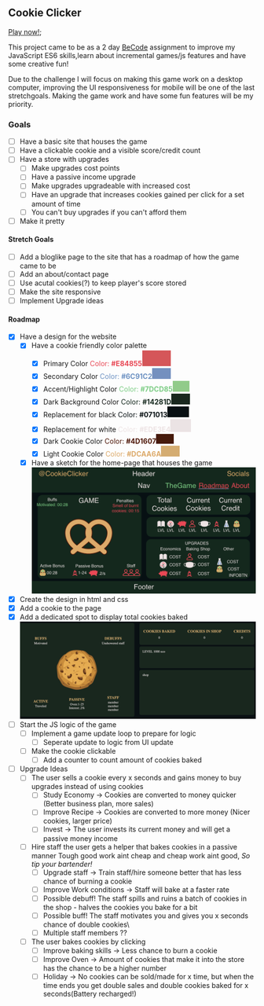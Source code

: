 ## Cookie Clicker ##
[Play now!](https://yasserb94.github.io/CookieClicker/);

This project came to be as a 2 day [BeCode](https://becode.org) assignment to improve my JavaScript ES6 skills,learn about incremental games/js features and have some creative fun!

Due to the challenge I will focus on making this game work on a desktop computer, improving the UI responsiveness for mobile will be one of the last stretchgoals.
Making the game work and have some fun features will be my priority.
### Goals ###
- [ ] Have a basic site that houses the game
- [ ] Have a clickable cookie and a visible score/credit count
- [ ] Have a store with upgrades
  - [ ] Make upgrades cost points
  - [ ] Have a passive income upgrade
  - [ ] Make upgrades upgradeable with increased cost
  - [ ] Have an upgrade that increases cookies gained per click for a set amount of time
  - [ ] You can't buy upgrades if you can't afford them
- [ ] Make it pretty
#### Stretch Goals ####
- [ ] Add a bloglike page to the site that has a roadmap of how the game came to be
- [ ] Add an about/contact page
- [ ] Use acutal cookies(?) to keep player's score stored
- [ ] Make the site responsive
- [ ] Implement Upgrade ideas
#### Roadmap ####
- [X] Have a design for the website
  - [X] Have a cookie friendly color palette
    - [X] Primary Color             <span style="color:#E84855">Color: **#E84855**![colorPalettePreview](assets/ReadMeImages/Colors/red.png)</span>
    - [X] Secondary Color           <span style="color:#6C91C2">Color: **#6C91C2**![colorPalettePreview](assets/ReadMeImages/Colors/blue.png)</span>
    - [X] Accent/Highlight Color    <span style="color:#7DCD85">Color: **#7DCD85**![colorPalettePreview](assets/ReadMeImages/Colors/greenLight.png)</span>
    - [X] Dark Background Color     <span style="color:#14281D">Color: **#14281D**![colorPalettePreview](assets/ReadMeImages/Colors/greenDark.png)</span>
    - [X] Replacement for black     <span style="color:#071013">Color: **#071013**![colorPalettePreview](assets/ReadMeImages/Colors/black.png)</span>
    - [X] Replacement for white     <span style="color:#EDE3E4">Color: **#EDE3E4**![colorPalettePreview](assets/ReadMeImages/Colors/white.png)</span>
    - [X] Dark Cookie Color         <span style="color:#4D1607">Color: **#4D1607**![colorPalettePreview](assets/ReadMeImages/Colors/brownDark.png)</span>
    - [X] Light Cookie Color        <span style="color:#DCAA6A">Color: **#DCAA6A**![colorPalettePreview](assets/ReadMeImages/Colors/brownLight.png)</span>
  - [X] Have a sketch for the home-page that houses the game
![homepage game sketch](assets/ReadMeImages/sketch-for-gamepage.webp)
- [X] Create the design in html and css
- [X] Add a cookie to the page
- [X] Add a dedicated spot to display total cookies baked
![State of gamesection when starting js logic](assets/ReadMeImages/UI-starting-logic.png)
- [ ] Start the JS logic of the game
  - [ ] Implement a game update loop to prepare for logic
    - [ ] Seperate update to logic from UI update
  - [ ] Make the cookie clickable
    - [ ] Add a counter to count amount of cookies baked

- [ ] Upgrade Ideas
  - [ ] The user sells a cookie every x seconds and gains money to buy upgrades instead of using cookies
    - [ ] Study Economy -> Cookies are converted to money quicker (Better business plan, more sales)
    - [ ] Improve Recipe -> Cookies are converted to more money (Nicer cookies, larger price)
    - [ ] Invest -> The user invests its current money and will get a passive money income
  - [ ] Hire staff the user gets a helper that bakes cookies in a passive manner Tough good work aint cheap and cheap work aint good, *So tip your bartender!*
    - [ ] Upgrade staff -> Train staff/hire someone better that has less chance of burning a cookie
    - [ ] Improve Work conditions -> Staff will bake at a faster rate
    - [ ] Possible debuff! The staff spills and ruins a batch of cookies in the shop - halves the cookies you bake for a bit
    - [ ] Possible buff! The staff motivates you and gives you x seconds chance of double cookies\
    - [ ] Multiple staff members ??
  - [ ] The user bakes cookies by clicking
    - [ ] Improve baking skills -> Less chance to burn a cookie
    - [ ] Improve Oven -> Amount of cookies that make it into the store has the chance to be a higher number
    - [ ] Holiday -> No cookies can be sold/made for x time, but when the time ends you get double sales and double cookies baked for x seconds(Battery recharged!)
